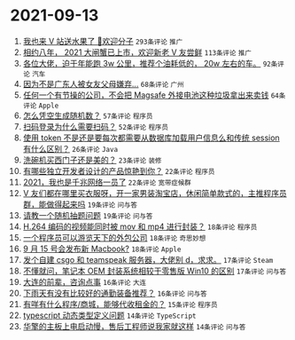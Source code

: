 # 2021-09-13

1. [我也来 V 站送水果了 👏欢迎分子](https://www.v2ex.com/t/801496) `293条评论` `推广`
1. [相约八年， 2021 大闸蟹已上市，欢迎新老 V 友尝鲜](https://www.v2ex.com/t/801452) `113条评论` `推广`
1. [各位大佬，迫于年能跑 3w 公里，推荐个油耗低的， 20w 左右的车。](https://www.v2ex.com/t/801513) `92条评论` `汽车`
1. [因为不是广东人被女友父母嫌弃...](https://www.v2ex.com/t/801558) `68条评论` `广州`
1. [任何一个有节操的公司，不会把 Magsafe 外接电池这种垃圾拿出来卖钱](https://www.v2ex.com/t/801510) `64条评论` `Apple`
1. [怎么凭空生成随机数？](https://www.v2ex.com/t/801532) `57条评论` `程序员`
1. [扫码登录为什么需要扫码？](https://www.v2ex.com/t/801479) `52条评论` `程序员`
1. [使用 token 不是还是要每次都需要从数据库加载用户信息么和传统 session 有什么区别？](https://www.v2ex.com/t/801448) `26条评论` `Java`
1. [洗碗机买西门子还是美的？](https://www.v2ex.com/t/801556) `23条评论` `装修`
1. [有哪些独立开发者设计的产品惊艳到你？](https://www.v2ex.com/t/801551) `22条评论` `程序员`
1. [2021，我也是千兆网络一员了](https://www.v2ex.com/t/801538) `22条评论` `宽带症候群`
1. [V 友们都在哪里买衣服呀，开一家男装淘宝店，休闲简单款式的，主推程序员群，能做得起来吗](https://www.v2ex.com/t/801495) `19条评论` `问与答`
1. [请教一个随机抽题问题](https://www.v2ex.com/t/801454) `19条评论` `问与答`
1. [H.264 编码的视频能同时被 mov 和 mp4 进行封装？](https://www.v2ex.com/t/801517) `18条评论` `程序员`
1. [一个程序员可以游览天下的外包公司](https://www.v2ex.com/t/801484) `18条评论` `奇思妙想`
1. [9 月 15 号会发布新 Macbook?](https://www.v2ex.com/t/801449) `18条评论` `Apple`
1. [发个自建 csgo 和 teamspeak 服务器，大佬别 d，求求。](https://www.v2ex.com/t/801562) `17条评论` `Steam`
1. [不懂就问，笔记本 OEM 封装系统相较于零售版 Win10 的区别](https://www.v2ex.com/t/801520) `17条评论` `问与答`
1. [大连的前辈，咨询点事](https://www.v2ex.com/t/801455) `16条评论` `大连`
1. [下雨天有没有比较好的通勤装备推荐？](https://www.v2ex.com/t/801450) `16条评论` `问与答`
1. [有咩有什么程序/商城，能够代收租金的？](https://www.v2ex.com/t/801502) `15条评论` `程序员`
1. [typescript 动态类型定义问题](https://www.v2ex.com/t/801545) `14条评论` `TypeScript`
1. [华擎的主板上电启动慢，售后工程师说我家就这样](https://www.v2ex.com/t/801501) `14条评论` `问与答`
